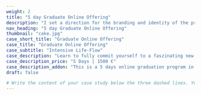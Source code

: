 ```yaml
---
weight: 2
title: "5 day Graduate Online Offering"
description: "I set a direction for the branding and identity of the product and crafted a functioning prototype ready for usability testing and development."
nav_heading: "5 day Graduate Online Offering"
thumbnail: "cake.jpg"
case_short_title: "Graduate Online Offering"
case_title: "Graduate Online Offering"
case_subtitle: "Intensive Life-Flow"
case_description: "Learn to fully commit yourself to a faszinating new way to feel your body, your self and to enrich your life with a new set of possibilities and chances. " 
case_description_price: "5 Days | 1500 €"
case_description_addon: "This is a 5 days online graduation program in which you will learn the tricks of food combining and simple recipes for optimum health and wellness."
draft: false

# Write the content of your case study below the three dashed lines. You can use markdown and raw HTML.
---
```

